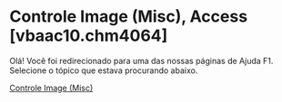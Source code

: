
# Controle Image (Misc), Access [vbaac10.chm4064]

Olá! Você foi redirecionado para uma das nossas páginas de Ajuda F1. Selecione o tópico que estava procurando abaixo.

[Controle Image (Misc)](http://msdn.microsoft.com/library/1f938a6e-7aea-7787-d959-e21edaa9342c%28Office.15%29.aspx)
